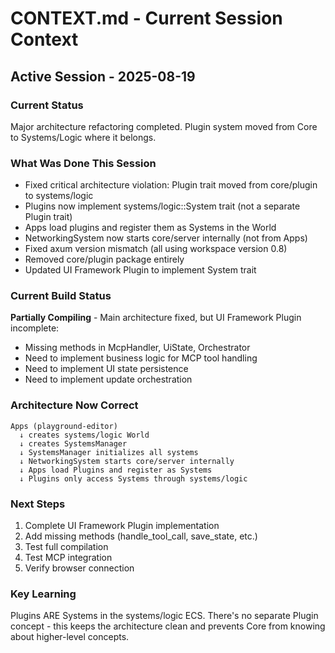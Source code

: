 # CONTEXT.md - Current Session Context

## Active Session - 2025-08-19

### Current Status
Major architecture refactoring completed. Plugin system moved from Core to Systems/Logic where it belongs.

### What Was Done This Session
- Fixed critical architecture violation: Plugin trait moved from core/plugin to systems/logic
- Plugins now implement systems/logic::System trait (not a separate Plugin trait)
- Apps load plugins and register them as Systems in the World
- NetworkingSystem now starts core/server internally (not from Apps)
- Fixed axum version mismatch (all using workspace version 0.8)
- Removed core/plugin package entirely
- Updated UI Framework Plugin to implement System trait

### Current Build Status
**Partially Compiling** - Main architecture fixed, but UI Framework Plugin incomplete:
- Missing methods in McpHandler, UiState, Orchestrator
- Need to implement business logic for MCP tool handling
- Need to implement UI state persistence
- Need to implement update orchestration

### Architecture Now Correct
```
Apps (playground-editor)
  ↓ creates systems/logic World
  ↓ creates SystemsManager 
  ↓ SystemsManager initializes all systems
  ↓ NetworkingSystem starts core/server internally
  ↓ Apps load Plugins and register as Systems
  ↓ Plugins only access Systems through systems/logic
```

### Next Steps
1. Complete UI Framework Plugin implementation
2. Add missing methods (handle_tool_call, save_state, etc.)
3. Test full compilation
4. Test MCP integration
5. Verify browser connection

### Key Learning
Plugins ARE Systems in the systems/logic ECS. There's no separate Plugin concept - this keeps the architecture clean and prevents Core from knowing about higher-level concepts.